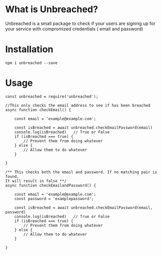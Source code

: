 # What is Unbreached?

Unbreached is a small package to check if your users are signing up for your service with compromized credentials ( email and password)

# Installation

`npm i unbreached --save`

# Usage

```
const unbreached = require('unbreached');

//This only checks the email address to see if has been breached
async function checkEmail() {

    const email = 'example@example.com';

    const isBreached = await unbreached.checkEmailPassword(email)
    console.log(isBreached)   // True or False
    if (isBreached === true) {
        // Prevent them from doing whatever 
    } else {
        // Allow them to do whatever
    }

}

/** This checks both the email and password. If no matching pair is found,
It will result in false **/
async function checkEmailandPassword() {

    const email = 'example@example.com';
    const password = 'examplepassword';

    const isBreached = await unbreached.checkEmailPassword(email, password)
    console.log(isBreached)   // True or False
    if (isBreached === true) {
        // Prevent them from doing whatever 
    } else {
        // Allow them to do whatever
    }

}

```